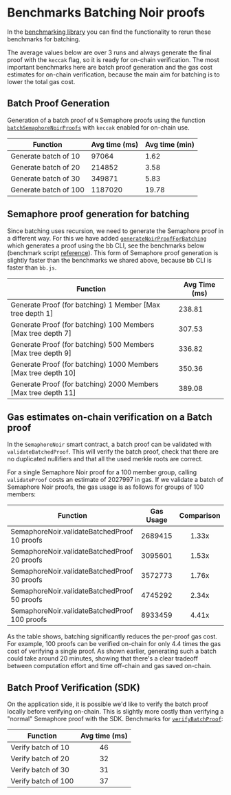 # Benchmarks Batching Noir proofs

In the [benchmarking library](https://github.com/hashcloak/semaphore-noir-benchmarks/blob/main/node/src/batching.ts) you can find the functionality to rerun these benchmarks for batching. 

The average values below are over 3 runs and always generate the final proof with the `keccak` flag, so it is ready for on-chain verification. The most important benchmarks here are batch proof generation and the gas cost estimates for on-chain verification, because the main aim for batching is to lower the total gas cost. 

## Batch Proof Generation

Generation of a batch proof of `N` Semaphore proofs using the function [`batchSemaphoreNoirProofs`](https://github.com/hashcloak/semaphore-noir/blob/noir-support-part2/packages/noir-proof-batch/src/batch.ts#L63C31-L63C55) with `keccak` enabled for on-chain use.

| Function              | Avg time (ms) | Avg time (min) |
| --------------------- | ------------- | -------------- |
| Generate batch of 10  | 97064         | 1.62           |
| Generate batch of 20  | 214852        | 3.58           |
| Generate batch of 30  | 349871        | 5.83           |
| Generate batch of 100 | 1187020       | 19.78          |

## Semaphore proof generation for batching

Since batching uses recursion, we need to generate the Semaphore proof in a different way. For this we have added [`generateNoirProofForBatching`](https://github.com/hashcloak/semaphore-noir/blob/noir-support-part2/packages/noir-proof-batch/src/generate-proof-noir.ts#L37) which generates a proof using the bb CLI, see the benchmarks below (benchmark script [reference](https://github.com/hashcloak/semaphore-noir-benchmarks/blob/main/node/src/generate-proof-for-batching.ts)). This form of Semaphore proof generation is slightly faster than the benchmarks we shared above, because bb CLI is faster than `bb.js`. 

| Function                                                        | Avg Time (ms) |
| --------------------------------------------------------------- | ------------- |
| Generate Proof (for batching) 1 Member \[Max tree depth 1]      | 238.81        |
| Generate Proof (for batching) 100 Members \[Max tree depth 7]   | 307.53        |
| Generate Proof (for batching) 500 Members \[Max tree depth 9]   | 336.82        |
| Generate Proof (for batching) 1000 Members \[Max tree depth 10] | 350.36        |
| Generate Proof (for batching) 2000 Members \[Max tree depth 11] | 389.08        |


## Gas estimates on-chain verification on a Batch proof

In the `SemaphoreNoir` smart contract, a batch proof can be validated with `validateBatchedProof`. This will verify the batch proof, check that there are no duplicated nullifiers and that all the used merkle roots are correct. 

For a single Semaphore Noir proof for a 100 member group, calling `validateProof` costs an estimate of 2027997 in gas. If we validate a batch of Semaphore Noir proofs, the gas usage is as follows for groups of 100 members:

| Function                                      | Gas Usage | Comparison   |
| --------------------------------------------- | --------- | :------------: |
| SemaphoreNoir.validateBatchedProof 10 proofs  | 2689415   | 1.33x        |
| SemaphoreNoir.validateBatchedProof 20 proofs  | 3095601   | 1.53x        |
| SemaphoreNoir.validateBatchedProof 30 proofs  | 3572773   | 1.76x        |
| SemaphoreNoir.validateBatchedProof 50 proofs  | 4745292   | 2.34x        |
| SemaphoreNoir.validateBatchedProof 100 proofs | 8933459   | 4.41x        |

As the table shows, batching significantly reduces the per-proof gas cost. For example, 100 proofs can be verified on-chain for only 4.4 times the gas cost of verifying a single proof. As shown earlier, generating such a batch could take around 20 minutes, showing that there's a clear tradeoff between computation effort and time off-chain and gas saved on-chain.

## Batch Proof Verification (SDK)

On the application side, it is possible we'd like to verify the batch proof locally before verifying on-chain. This is slightly more costly than verifying a "normal" Semaphore proof with the SDK. Benchmarks for [`verifyBatchProof`](https://github.com/hashcloak/semaphore-noir/blob/noir-support-part2/packages/noir-proof-batch/src/batch-verify.ts#L12):

| Function           | Avg time (ms) |
| ------------------ | :-----------: |
| Verify batch of 10 |      46       |
| Verify batch of 20 |      32       |
| Verify batch of 30 |      31       |
| Verify batch of 100|      37       |